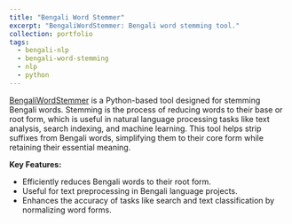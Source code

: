 ```yaml
---
title: "Bengali Word Stemmer"
excerpt: "BengaliWordStemmer: Bengali word stemming tool."
collection: portfolio
tags:
  - bengali-nlp
  - bengali-word-stemming
  - nlp
  - python
---
```


[BengaliWordStemmer](https://github.com/porimol/BengaliWordStemmer) is a Python-based tool designed for stemming Bengali words. Stemming is the process of reducing words to their base or root form, which is useful in natural language processing tasks like text analysis, search indexing, and machine learning. This tool helps strip suffixes from Bengali words, simplifying them to their core form while retaining their essential meaning.

**Key Features:**
- Efficiently reduces Bengali words to their root form.
- Useful for text preprocessing in Bengali language projects.
- Enhances the accuracy of tasks like search and text classification by normalizing word forms.